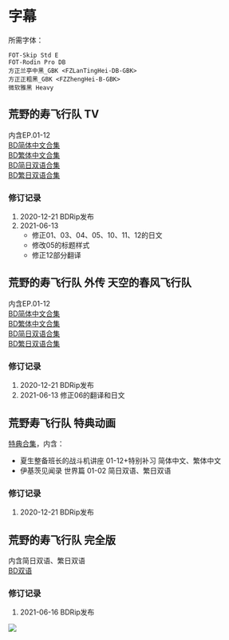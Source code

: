 # 字幕

所需字体：
```
FOT-Skip Std E
FOT-Rodin Pro DB
方正兰亭中黑_GBK <FZLanTingHei-DB-GBK>
方正正粗黑_GBK <FZZhengHei-B-GBK>
微软雅黑 Heavy
```

## 荒野的寿飞行队 TV

内含EP.01-12  
[BD简体中文合集](https://github.com/Nekomoekissaten-SUB/Nekomoekissaten-poi-Subs/raw/master/Kotobuki/Kotobuki_TV_BD_CHS.7z)  
[BD繁体中文合集](https://github.com/Nekomoekissaten-SUB/Nekomoekissaten-poi-Subs/raw/master/Kotobuki/Kotobuki_TV_BD_CHT.7z)  
[BD简日双语合集](https://github.com/Nekomoekissaten-SUB/Nekomoekissaten-poi-Subs/raw/master/Kotobuki/Kotobuki_TV_BD_JPSC.7z)  
[BD繁日双语合集](https://github.com/Nekomoekissaten-SUB/Nekomoekissaten-poi-Subs/raw/master/Kotobuki/Kotobuki_TV_BD_JPTC.7z)

### 修订记录

1. 2020-12-21 BDRip发布
2. 2021-06-13
    - 修正01、03、04、05、10、11、12的日文
    - 修改05的标题样式
    - 修正12部分翻译


## 荒野的寿飞行队 外传 天空的春风飞行队

内含EP.01-12  
[BD简体中文合集](https://github.com/Nekomoekissaten-SUB/Nekomoekissaten-poi-Subs/raw/master/Kotobuki/Kotobuki_Gaiden_BD_CHS.7z)  
[BD繁体中文合集](https://github.com/Nekomoekissaten-SUB/Nekomoekissaten-poi-Subs/raw/master/Kotobuki/Kotobuki_Gaiden_BD_CHT.7z)  
[BD简日双语合集](https://github.com/Nekomoekissaten-SUB/Nekomoekissaten-poi-Subs/raw/master/Kotobuki/Kotobuki_Gaiden_BD_JPSC.7z)  
[BD繁日双语合集](https://github.com/Nekomoekissaten-SUB/Nekomoekissaten-poi-Subs/raw/master/Kotobuki/Kotobuki_Gaiden_BD_JPTC.7z)

### 修订记录

1. 2020-12-21 BDRip发布
2. 2021-06-13 修正06的翻译和日文


## 荒野寿飞行队 特典动画

[特典合集](https://github.com/Nekomoekissaten-SUB/Nekomoekissaten-poi-Subs/raw/master/Kotobuki/Kotobuki_SP_BD_Subs.7z)，内含：
- 夏生整备班长的战斗机讲座 01-12+特别补习 简体中文、繁体中文
- 伊基茨见闻录 世界篇 01-02 简日双语、繁日双语

### 修订记录

1. 2020-12-21 BDRip发布


## 荒野的寿飞行队 完全版

内含简日双语、繁日双语  
[BD双语](https://github.com/Nekomoekissaten-SUB/Nekomoekissaten-poi-Subs/raw/master/Kotobuki/Kotobuki_Kanzenban_BD_JPCH.7z)

### 修订记录

1. 2021-06-16 BDRip发布

![](Kotobuki_poster.png)
